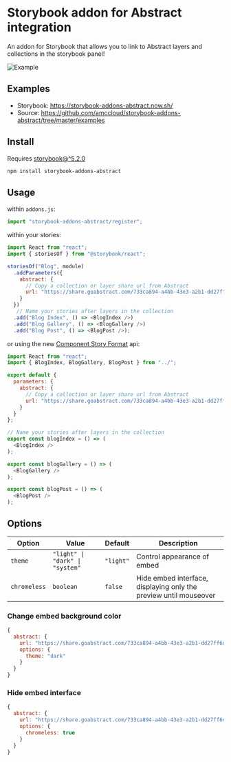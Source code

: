 # Storybook addon for Abstract integration

An addon for Storybook that allows you to link to Abstract layers and collections in the storybook panel!

![Example](https://i.imgur.com/EtAb6x3.gif)

## Examples

- Storybook: https://storybook-addons-abstract.now.sh/
- Source: https://github.com/amccloud/storybook-addons-abstract/tree/master/examples

## Install

Requires [storybook@^5.2.0](https://github.com/storybookjs/storybook/blob/next/CHANGELOG.md#520-september-13-2019)

```sh
npm install storybook-addons-abstract
```

## Usage

within `addons.js`:

```js
import "storybook-addons-abstract/register";
```

within your stories:

```js
import React from "react";
import { storiesOf } from "@storybook/react";

storiesOf("Blog", module)
  .addParameters({
    abstract: {
      // Copy a collection or layer share url from Abstract
      url: "https://share.goabstract.com/733ca894-a4bb-43e3-a2b1-dd27ff6d00c4"
    }
  })
   // Name your stories after layers in the collection
  .add("Blog Index", () => <BlogIndex />)
  .add("Blog Gallery", () => <BlogGallery />)
  .add("Blog Post", () => <BlogPost />);
```

or using the new [Component Story Format](https://storybook.js.org/docs/formats/component-story-format/) api:

```js
import React from "react";
import { BlogIndex, BlogGallery, BlogPost } from "../";

export default {
  parameters: {
    abstract: {
      // Copy a collection or layer share url from Abstract
      url: "https://share.goabstract.com/733ca894-a4bb-43e3-a2b1-dd27ff6d00c4"
    }
  }
};

// Name your stories after layers in the collection
export const blogIndex = () => (
  <BlogIndex />
);

export const blogGallery = () => (
  <BlogGallery />
);

export const blogPost = () => (
  <BlogPost />
);
```

## Options

| Option       | Value                           | Default   | Description                                                       |
|--------------|---------------------------------|-----------|-------------------------------------------------------------------|
| `theme`      | `"light" \| "dark" \| "system"` | `"light"` | Control appearance of embed                                       |
| `chromeless` | `boolean`                       | `false`   | Hide embed interface, displaying only the preview until mouseover |

### Change embed background color

```js
{
  abstract: {
    url: "https://share.goabstract.com/733ca894-a4bb-43e3-a2b1-dd27ff6d00c4",
    options: {
      theme: "dark"
    }
  }
}
```

### Hide embed interface

```js
{
  abstract: {
    url: "https://share.goabstract.com/733ca894-a4bb-43e3-a2b1-dd27ff6d00c4",
    options: {
      chromeless: true
    }
  }
}
```
